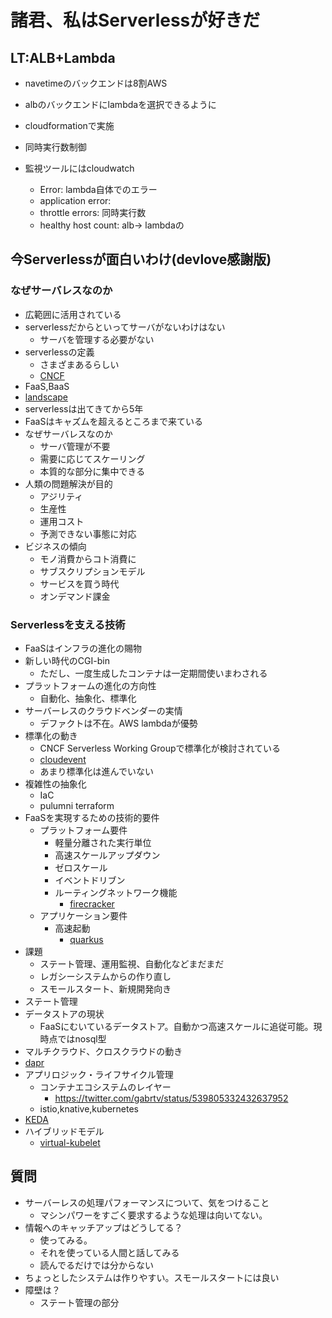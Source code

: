 # 諸君、私はServerlessが好きだ

## LT:ALB+Lambda

* navetimeのバックエンドは8割AWS

* albのバックエンドにlambdaを選択できるように
* cloudformationで実施

* 同時実行数制御

* 監視ツールにはcloudwatch
  * Error: lambda自体でのエラー
  * application error: 
  * throttle errors: 同時実行数
  * healthy host count: alb→ lambdaの

## 今Serverlessが面白いわけ(devlove感謝版)

### なぜサーバレスなのか

* 広範囲に活用されている
* serverlessだからといってサーバがないわけはない
  * サーバを管理する必要がない
* serverlessの定義
  * さまざまあるらしい
  * [CNCF](https://github.com/cncf/wg-serverless/tree/master/whitepapers/serverless-overview)
* FaaS,BaaS
* [landscape](https://landscape.cncf.io/)
* serverlessは出てきてから5年
* FaaSはキャズムを超えるところまで来ている
* なぜサーバレスなのか
  * サーバ管理が不要
  * 需要に応じてスケーリング
  * 本質的な部分に集中できる
* 人類の問題解決が目的
  * アジリティ
  * 生産性
  * 運用コスト
  * 予測できない事態に対応
* ビジネスの傾向
  * モノ消費からコト消費に
  * サブスクリプションモデル
  * サービスを買う時代
  * オンデマンド課金

### Serverlessを支える技術

* FaaSはインフラの進化の賜物
* 新しい時代のCGI-bin
  * ただし、一度生成したコンテナは一定期間使いまわされる
* プラットフォームの進化の方向性
  * 自動化、抽象化、標準化
* サーバーレスのクラウドベンダーの実情
  * デファクトは不在。AWS lambdaが優勢
* 標準化の動き
  * CNCF Serverless Working Groupで標準化が検討されている
  * [cloudevent](https://cloudevents.io)
  * あまり標準化は進んでいない 
* 複雑性の抽象化
  * IaC
  * pulumni terraform
* FaaSを実現するための技術的要件
  * プラットフォーム要件
    * 軽量分離された実行単位
    * 高速スケールアップダウン
    * ゼロスケール
    * イベントドリブン
    * ルーティングネットワーク機能
      * [firecracker](https://aws.amazon.com/jp/blogs/news/firecracker-lightweight-virtualization-for-serverless-computing/)
  * アプリケーション要件
    * 高速起動
      * [quarkus](https://quarkus.io)
* 課題
  * ステート管理、運用監視、自動化などまだまだ
  * レガシーシステムからの作り直し
  * スモールスタート、新規開発向き
* ステート管理
* データストアの現状
  * FaaSにむいているデータストア。自動かつ高速スケールに追従可能。現時点ではnosql型
* マルチクラウド、クロスクラウドの動き
* [dapr](https://www.publickey1.jp/blog/19/dapr.html)
* アプリロジック・ライフサイクル管理
  * コンテナエコシステムのレイヤー
    * https://twitter.com/gabrtv/status/539805332432637952
  * istio,knative,kubernetes
* [KEDA](https://github.com/kedacore/keda)
* ハイブリッドモデル
  * [virtual-kubelet](https://blog.mosuke.tech/entry/2019/02/03/virtual-kubelet/)

## 質問

* サーバーレスの処理パフォーマンスについて、気をつけること
  * マシンパワーをすごく要求するような処理は向いてない。
* 情報へのキャッチアップはどうしてる？
  * 使ってみる。
  * それを使っている人間と話してみる
  * 読んでるだけでは分からない
* ちょっとしたシステムは作りやすい。スモールスタートには良い
* 障壁は？
  * ステート管理の部分
